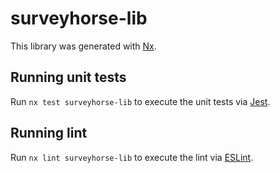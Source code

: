 # surveyhorse-lib

This library was generated with [Nx](https://nx.dev).

## Running unit tests

Run `nx test surveyhorse-lib` to execute the unit tests via [Jest](https://jestjs.io).

## Running lint

Run `nx lint surveyhorse-lib` to execute the lint via [ESLint](https://eslint.org/).
